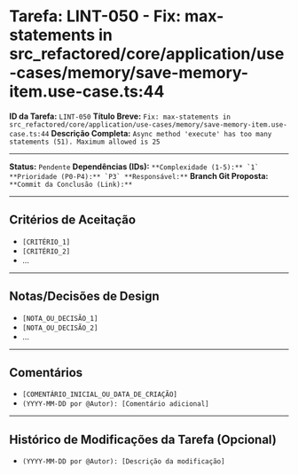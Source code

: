 # Tarefa: LINT-050 - Fix: max-statements in src_refactored/core/application/use-cases/memory/save-memory-item.use-case.ts:44

**ID da Tarefa:** `LINT-050`
**Título Breve:** `Fix: max-statements in src_refactored/core/application/use-cases/memory/save-memory-item.use-case.ts:44`
**Descrição Completa:**
`Async method 'execute' has too many statements (51). Maximum allowed is 25`

---

**Status:** `Pendente`
**Dependências (IDs):** ``
**Complexidade (1-5):** `1`
**Prioridade (P0-P4):** `P3`
**Responsável:** ``
**Branch Git Proposta:** ``
**Commit da Conclusão (Link):** ``

---

## Critérios de Aceitação
- `[CRITÉRIO_1]`
- `[CRITÉRIO_2]`
- ...

---

## Notas/Decisões de Design
- `[NOTA_OU_DECISÃO_1]`
- `[NOTA_OU_DECISÃO_2]`
- ...

---

## Comentários
- `[COMENTÁRIO_INICIAL_OU_DATA_DE_CRIAÇÃO]`
- `(YYYY-MM-DD por @Autor): [Comentário adicional]`

---

## Histórico de Modificações da Tarefa (Opcional)
- `(YYYY-MM-DD por @Autor): [Descrição da modificação]`
